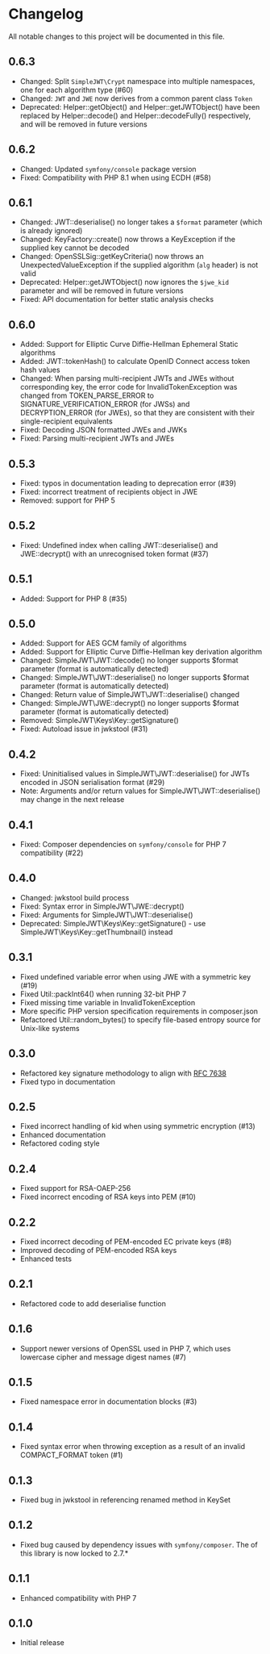 # Changelog

All notable changes to this project will be documented in this file.

## 0.6.3

- Changed: Split `SimpleJWT\Crypt` namespace into multiple namespaces, one
  for each algorithm type (#60)
- Changed: `JWT` and `JWE` now derives from a common parent class `Token`
- Deprecated: Helper::getObject() and Helper::getJWTObject() have been
  replaced by Helper::decode() and Helper::decodeFully() respectively,
  and will be removed in future versions

## 0.6.2

- Changed: Updated `symfony/console` package version
- Fixed: Compatibility with PHP 8.1 when using ECDH (#58)

## 0.6.1

- Changed: JWT::deserialise() no longer takes a `$format` parameter (which
  is already ignored)
- Changed: KeyFactory::create() now throws a KeyException if the supplied key
  cannot be decoded
- Changed: OpenSSLSig::getKeyCriteria() now throws an UnexpectedValueException
  if the supplied algorithm (`alg` header) is not valid
- Deprecated: Helper::getJWTObject() now ignores the `$jwe_kid` parameter
  and will be removed in future versions
- Fixed: API documentation for better static analysis checks

## 0.6.0

- Added: Support for Elliptic Curve Diffie-Hellman Ephemeral Static algorithms
- Added: JWT::tokenHash() to calculate OpenID Connect access token hash values
- Changed: When parsing multi-recipient JWTs and JWEs without corresponding
  key, the error code for InvalidTokenException was changed from
  TOKEN_PARSE_ERROR to SIGNATURE_VERIFICATION_ERROR (for JWSs) and
  DECRYPTION_ERROR (for JWEs), so that they are consistent with their
  single-recipient equivalents
- Fixed: Decoding JSON formatted JWEs and JWKs
- Fixed: Parsing multi-recipient JWTs and JWEs

## 0.5.3

- Fixed: typos in documentation leading to deprecation error (#39)
- Fixed: incorrect treatment of recipients object in JWE
- Removed: support for PHP 5

## 0.5.2

- Fixed: Undefined index when calling JWT::deserialise() and
  JWE::decrypt() with an unrecognised token format (#37)

## 0.5.1

- Added: Support for PHP 8 (#35)

## 0.5.0

- Added: Support for AES GCM family of algorithms
- Added: Support for Elliptic Curve Diffie-Hellman key derivation
  algorithm
- Changed: SimpleJWT\JWT::decode() no longer supports $format parameter
  (format is automatically detected)
- Changed: SimpleJWT\JWT::deserialise() no longer supports $format parameter
  (format is automatically detected)
- Changed: Return value of SimpleJWT\JWT::deserialise() changed
- Changed: SimpleJWT\JWE::decrypt() no longer supports $format parameter
  (format is automatically detected)
- Removed: SimpleJWT\Keys\Key::getSignature()
- Fixed: Autoload issue in jwkstool (#31)

## 0.4.2

- Fixed: Uninitialised values in SimpleJWT\JWT::deserialise() for JWTs encoded
  in JSON serialisation format (#29)
- Note: Arguments and/or return values for SimpleJWT\JWT::deserialise() may change
  in the next release

## 0.4.1

- Fixed: Composer dependencies on `symfony/console` for PHP 7 compatibility
  (#22)

## 0.4.0

- Changed: jwkstool build process
- Fixed: Syntax error in SimpleJWT\JWE::decrypt()
- Fixed: Arguments for SimpleJWT\JWT::deserialise()
- Deprecated: SimpleJWT\Keys\Key::getSignature() - use 
   SimpleJWT\Keys\Key::getThumbnail() instead

## 0.3.1

- Fixed undefined variable error when using JWE with a symmetric key (#19)
- Fixed Util::packInt64() when running 32-bit PHP 7
- Fixed missing time variable in InvalidTokenException
- More specific PHP version specification requirements in composer.json
- Refactored Util::random_bytes() to specify file-based entropy source
  for Unix-like systems

## 0.3.0

- Refactored key signature methodology to align with
  [RFC 7638](https://tools.ietf.org/html/rfc7638)
- Fixed typo in documentation

## 0.2.5

- Fixed incorrect handling of kid when using symmetric encryption (#13)
- Enhanced documentation
- Refactored coding style

## 0.2.4

- Fixed support for RSA-OAEP-256
- Fixed incorrect encoding of RSA keys into PEM (#10)

## 0.2.2

- Fixed incorrect decoding of PEM-encoded EC private keys (#8)
- Improved decoding of PEM-encoded RSA keys
- Enhanced tests

## 0.2.1

- Refactored code to add deserialise function

## 0.1.6

- Support newer versions of OpenSSL used in PHP 7, which uses lowercase
  cipher and message digest names (#7)

## 0.1.5

- Fixed namespace error in documentation blocks (#3)

## 0.1.4

- Fixed syntax error when throwing exception as a result of an invalid
  COMPACT_FORMAT token (#1)

## 0.1.3

- Fixed bug in jwkstool in referencing renamed method in KeySet

## 0.1.2

- Fixed bug caused by dependency issues with `symfony/composer`.  The   of this library is now locked to 2.7.*

## 0.1.1

- Enhanced compatibility with PHP 7

## 0.1.0

- Initial release
